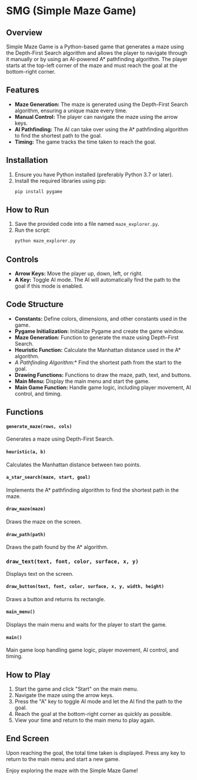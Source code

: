 # SMG (Simple Maze Game)

## Overview

Simple Maze Game is a Python-based game that generates a maze using the Depth-First Search algorithm and allows the player to navigate through it manually or by using an AI-powered A* pathfinding algorithm. The player starts at the top-left corner of the maze and must reach the goal at the bottom-right corner.

## Features

- **Maze Generation:** The maze is generated using the Depth-First Search algorithm, ensuring a unique maze every time.
- **Manual Control:** The player can navigate the maze using the arrow keys.
- **AI Pathfinding:** The AI can take over using the A* pathfinding algorithm to find the shortest path to the goal.
- **Timing:** The game tracks the time taken to reach the goal.

## Installation

1. Ensure you have Python installed (preferably Python 3.7 or later).
2. Install the required libraries using pip:
   ```bash
   pip install pygame
   ```

## How to Run

1. Save the provided code into a file named `maze_explorer.py`.
2. Run the script:
   ```bash
   python maze_explorer.py
   ```

## Controls

- **Arrow Keys:** Move the player up, down, left, or right.
- **A Key:** Toggle AI mode. The AI will automatically find the path to the goal if this mode is enabled.

## Code Structure

- **Constants:** Define colors, dimensions, and other constants used in the game.
- **Pygame Initialization:** Initialize Pygame and create the game window.
- **Maze Generation:** Function to generate the maze using Depth-First Search.
- **Heuristic Function:** Calculate the Manhattan distance used in the A* algorithm.
- **A* Pathfinding Algorithm:** Find the shortest path from the start to the goal.
- **Drawing Functions:** Functions to draw the maze, path, text, and buttons.
- **Main Menu:** Display the main menu and start the game.
- **Main Game Function:** Handle game logic, including player movement, AI control, and timing.

## Functions

#### `generate_maze(rows, cols)`
Generates a maze using Depth-First Search.

#### `heuristic(a, b)`
Calculates the Manhattan distance between two points.

#### `a_star_search(maze, start, goal)`
Implements the A* pathfinding algorithm to find the shortest path in the maze.

#### `draw_maze(maze)`
Draws the maze on the screen.

#### `draw_path(path)`
Draws the path found by the A* algorithm.

### `draw_text(text, font, color, surface, x, y)`
Displays text on the screen.

#### `draw_button(text, font, color, surface, x, y, width, height)`
Draws a button and returns its rectangle.

#### `main_menu()`
Displays the main menu and waits for the player to start the game.

#### `main()`
Main game loop handling game logic, player movement, AI control, and timing.

## How to Play

1. Start the game and click "Start" on the main menu.
2. Navigate the maze using the arrow keys.
3. Press the "A" key to toggle AI mode and let the AI find the path to the goal.
4. Reach the goal at the bottom-right corner as quickly as possible.
5. View your time and return to the main menu to play again.

## End Screen

Upon reaching the goal, the total time taken is displayed. Press any key to return to the main menu and start a new game.

Enjoy exploring the maze with the Simple Maze Game!

